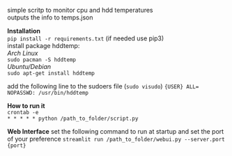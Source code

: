 simple scritp to monitor cpu and hdd temperatures</br>
outputs the info to temps.json</br>

**Installation**</br>
`pip install -r requirements.txt`
(if needed use pip3)</br>
install package hddtemp:</br>
*Arch Linux*</br>
`sudo pacman -S hddtemp`</br>
*Ubuntu/Debian*</br>
`sudo apt-get install hddtemp`</br>

add the following line to the sudoers file (`sudo visudo`)
`{USER} ALL= NOPASSWD: /usr/bin/hddtemp`

**How to run it**</br>
`crontab -e`</br>
`* * * * * python /path_to_folder/script.py`</br>

**Web Interface**
set the following command to run at startup and set the port of your preference
`streamlit run /path_to_folder/webui.py --server.port {port}`